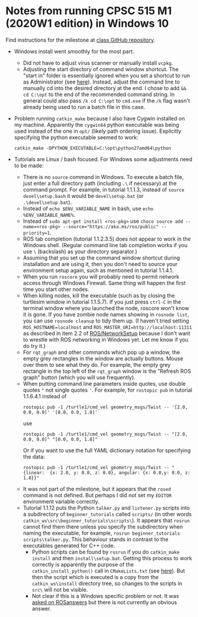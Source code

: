 # Notes from running CPSC 515 M1 (2020W1 edition) in Windows 10

Find instructions for the milestone at [class GitHub repository](https://github.com/ian-mitchell/CPSC-515-2020W1/blob/M1/Milestone%201%20-%20Introduction%20to%20ROS/M1.md).

* Windows install went smoothly for the most part.  
  * Did not have to adjust virus scanner or manually install `vcpkg`.
  * Adjusting the start directory of command window shortcut.  The "start in" folder is essentially ignored when you set a shortcut to run as Administrator (see [here](https://superuser.com/questions/1067901/how-to-open-command-prompt-in-a-specific-folder-as-administrator)).  Instead, adjust the command line to manually cd into the desired directory at the end.  I chose to add `&& cd C:\opt` to the end of the recommended command string.  In general could also pass `/k cd C:\opt` to `cmd.exe` if the `/k` flag wasn't already being used to run a batch file in this case.
* Problem running `catkin_make` because I also have Cygwin installed on my machine.  Apparently the `cygwin64` python executable was being used instead of the one in `opt/` (likely path ordering issue).  Explicitly specifying the python executable seemed to work:

    ```catkin_make -DPYTHON_EXECUTABLE=C:\opt\python27amd64\python```

* Tutorials are Linux / bash focused.  For Windows some adjustments need to be made:
  * There is no `source` command in Windows.  To execute a batch file, just enter a full directory path (including `.\` if necessary) at the command prompt.  For example, in tutorial 1.1.1.3, instead of `source devel\setup.bash` it would be `devel\setup.bat` (or `.\devel\setup.bat`).
  * Instead of `echo $ENV_VARIABLE_NAME` in bash, use `echo %ENV_VARIABLE_NAME%`.
  * Instead of `sudo apt-get install <ros-pkg>` use `choco source add --name=<ros-pkg> --source="https://aka.ms/ros/public" --priority=1`.
  * ROS tab completion (tutorial 1.1.2.3.5) does not appear to work in the Windows shell.  (Regular command line tab completion works if you use `\` (backslash) as your directory separator.)
  * Assuming that you set up the command window shortcut during installation and are using it, then you don't need to source your environment setup again, such as mentioned in tutorial 1.1.4.1.
  * When you run `roscore` you will probably need to permit network access through Windows Firewall.  Same thing will happen the first time you start other nodes.
  * When killing nodes, kill the executable (such as by closing the turtlesim window in tutorial 1.1.5.7).  If you just press `ctrl-C` in the terminal window where you launched the node, roscore won't know it is gone.  If you have zombie node names showing in `rosnode list`, you can use `rosnode cleanup` to tidy them up.  (I haven't tried setting `ROS_HOSTNAME=localhost` and `ROS_MASTER_URI=http://localhost:11311` as described in item 2.2 of [ROS/NetworkSetup](https://wiki.ros.org/ROS/NetworkSetup#Single_machine_configuration) because I don't want to wrestle with ROS networking in Windows yet.  Let me know if you do try it.)
  * For `rqt_graph` and other commands which pop up a window, the empty grey rectangles in the window are actually buttons.  Mouse over them to see what they do.  For example, the empty grey rectangle in the top left of the `rqt_graph` window is the "Refresh ROS graph" button (which you will use frequently).
  * When putting command line parameters inside quotes, use double quotes `"` not single quotes `'`.  For example, for `rostopic pub` in tutorial 1.1.6.4.1 instead of 
    ```
    rostopic pub -1 /turtle1/cmd_vel geometry_msgs/Twist -- '[2.0, 0.0, 0.0]' '[0.0, 0.0, 1.8]'
    ``` 
    use 
    ```
    rostopic pub -1 /turtle1/cmd_vel geometry_msgs/Twist -- "[2.0, 0.0, 0.0]" "[0.0, 0.0, 1.8]"
    ``` 
    Or if you want to use the full YAML dictionary notation for specifying the data:
    ```
    rostopic pub -1 /turtle1/cmd_vel geometry_msgs/Twist -- "{linear:  {x: 2.0, y: 0.0, z: 0.0}, angular: {x: 0.0,y: 0.0, z: 1.8}}"
    ```
  * It was not part of the milestone, but it appears that the `rosed` command is not defined.  But perhaps I did not set my `EDITOR` environment variable correctly.
  * Tutorial 1.1.12 puts the Python `talker.py` and `listener.py` scripts into a subdirectory of `beginner_tutorials` called `scripts/` (in other words `catkin_ws\src\beginner_tutorials\scripts\`).  It appears that `rosrun` cannot find them there unless you specify the subdirectory when naming the executable, for example, `rosrun beginner_tutorials scripts\talker.py`.  This behaviour stands in contrast to the executables generated for C++ code.
    * Python scripts can be found by `rosrun` if you do `catkin_make install` and then `install\setup.bat`.  Getting this process to work correctly is apparently the purpose of the `catkin_install_python()` call in `CMakeLists.txt` (see [here](http://docs.ros.org/melodic/api/catkin/html/howto/format2/installing_python.html)).  But then the script which is executed is a copy from the `catkin_ws\install` directory tree, so changes to the scripts in `src\` will not be visible.
    * Not clear if this is a Windows specific problem or not.  It was [asked on ROSanswers](https://answers.ros.org/question/326072/windows10-rosrun-couldnt-find-python-scripts-in-path-scripts/) but there is not currently an obvious answer.
